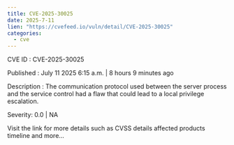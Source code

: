 ```yaml
--- 
title: CVE-2025-30025
date: 2025-7-11
lien: "https://cvefeed.io/vuln/detail/CVE-2025-30025"
categories:
  - cve
---
```


CVE ID : CVE-2025-30025

Published :  July 11
2025
6:15 a.m. | 8 hours
9 minutes ago

Description : The communication protocol used between the
server process and the service control had a flaw that could lead to a local privilege escalation.

Severity: 0.0 | NA

Visit the link for more details
such as CVSS details
affected products
timeline
and more...
